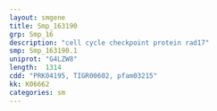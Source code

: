 ```yaml
---
layout: smgene
title: Smp_163190
grp: Smp_16
description: "cell cycle checkpoint protein rad17"
smp: Smp_163190.1
uniprot: "G4LZW8"
length:  1314
cdd: "PRK04195, TIGR00602, pfam03215"
kk: K06662
categories: sm
---
```

